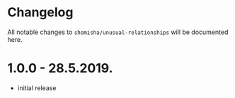 # Changelog

All notable changes to `shomisha/unusual-relationships` will be documented here.

# 1.0.0 - 28.5.2019.
- initial release